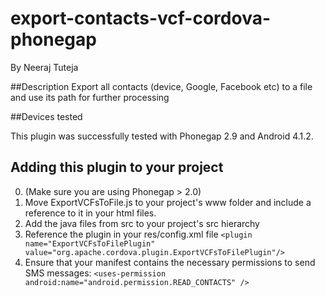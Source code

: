 export-contacts-vcf-cordova-phonegap
===========================
By Neeraj Tuteja

##Description
Export all contacts (device, Google, Facebook etc) to a file and use its path for further processing

##Devices tested

This plugin was successfully tested with Phonegap 2.9 and Android 4.1.2. 

## Adding this plugin to your project

0. (Make sure you are using Phonegap > 2.0) 
1. Move ExportVCFsToFile.js to your project's www folder and include a reference to it in your html files. 
2. Add the java files from src to your project's src hierarchy 
3. Reference the plugin in your res/config.xml file ```<plugin name="ExportVCFsToFilePlugin" value="org.apache.cordova.plugin.ExportVCFsToFilePlugin"/>``` 
4. Ensure that your manifest contains the necessary permissions to send SMS messages: ```<uses-permission android:name="android.permission.READ_CONTACTS" />``` 

